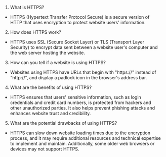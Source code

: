 1. What is HTTPS?
- HTTPS (Hypertext Transfer Protocol Secure) is a secure version of HTTP that uses encryption to protect website users' information.

2. How does HTTPS work?
- HTTPS uses SSL (Secure Socket Layer) or TLS (Transport Layer Security) to encrypt data sent between a website user's computer and the web server hosting the website.

3. How can you tell if a website is using HTTPS?
- Websites using HTTPS have URLs that begin with "https://" instead of "http://", and display a padlock icon in the browser's address bar.

4. What are the benefits of using HTTPS?
- HTTPS ensures that users' sensitive information, such as login credentials and credit card numbers, is protected from hackers and other unauthorized parties. It also helps prevent phishing attacks and enhances website trust and credibility.

5. What are the potential drawbacks of using HTTPS?
- HTTPS can slow down website loading times due to the encryption process, and it may require additional resources and technical expertise to implement and maintain. Additionally, some older web browsers or devices may not support HTTPS.